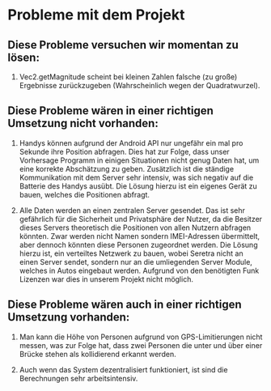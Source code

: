 # Probleme mit dem Projekt

## Diese Probleme versuchen wir momentan zu lösen:
1. Vec2.getMagnitude scheint bei kleinen Zahlen falsche (zu große) Ergebnisse
zurückzugeben (Wahrscheinlich wegen der Quadratwurzel).

## Diese Probleme wären in einer richtigen Umsetzung nicht vorhanden:

1. Handys können aufgrund der Android API nur ungefähr ein mal pro Sekunde
ihre Position abfragen. Dies hat zur Folge, dass unser Vorhersage Programm in
einigen Situationen nicht genug Daten hat, um eine korrekte Abschätzung zu
geben. Zusätzlich ist die ständige Kommunikation mit dem Server sehr intensiv,
was sich negativ auf die Batterie des Handys ausübt.
Die Lösung hierzu ist ein eigenes Gerät zu bauen, welches die Positionen
abfragt.

2. Alle Daten werden an einen zentralen Server gesendet. Das ist sehr
gefährlich für die Sicherheit und Privatsphäre der Nutzer, da die Besitzer
dieses Servers theoretisch die Positionen von allen Nutzern abfragen könnten.
Zwar werden nicht Namen sondern IMEI-Adressen übermittelt, aber dennoch könnten
diese Personen zugeordnet werden. Die Lösung hierzu ist, ein verteiltes
Netzwerk zu bauen, wobei Seretra nicht an einen Server sendet, sondern nur an
die umliegenden Server Module, welches in Autos eingebaut werden. Aufgrund von
den benötigten Funk Lizenzen war dies in unserem Projekt nicht möglich.


## Diese Probleme wären auch in einer richtigen Umsetzung vorhanden:

1. Man kann die Höhe von Personen aufgrund von GPS-Limitierungen nicht messen,
was zur Folge hat, dass zwei Personen die unter und über einer Brücke stehen
als kollidierend erkannt werden.

2. Auch wenn das System dezentralisiert funktioniert, ist sind die Berechnungen
sehr arbeitsintensiv.
